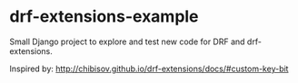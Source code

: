drf-extensions-example
======================

Small Django project to explore and test new code for DRF and drf-extensions.

Inspired by: http://chibisov.github.io/drf-extensions/docs/#custom-key-bit
